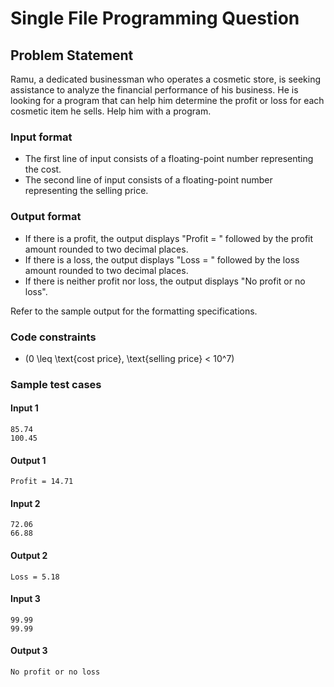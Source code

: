 # Single File Programming Question

## Problem Statement

Ramu, a dedicated businessman who operates a cosmetic store, is seeking assistance to analyze the financial performance of his business. He is looking for a program that can help him determine the profit or loss for each cosmetic item he sells. Help him with a program.

### Input format

- The first line of input consists of a floating-point number representing the cost.
- The second line of input consists of a floating-point number representing the selling price.

### Output format

- If there is a profit, the output displays "Profit = " followed by the profit amount rounded to two decimal places.
- If there is a loss, the output displays "Loss = " followed by the loss amount rounded to two decimal places.
- If there is neither profit nor loss, the output displays "No profit or no loss".

Refer to the sample output for the formatting specifications.

### Code constraints

- \(0 \leq \text{cost price}, \text{selling price} < 10^7\)

### Sample test cases

#### Input 1

```
85.74
100.45
```

#### Output 1

```
Profit = 14.71
```

#### Input 2

```
72.06
66.88
```

#### Output 2

```
Loss = 5.18
```

#### Input 3

```
99.99
99.99
```

#### Output 3

```
No profit or no loss
```
